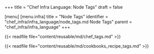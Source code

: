 +++
title = "Chef Infra Language: Node Tags"
draft = false

[menu]
  [menu.infra]
    title = "Node Tags"
    identifier = "chef_infra/infra_language/node_tags.md Node Tags"
    parent = "chef_infra/infra_language"
+++

{{< readfile file="content/reusable/md/chef_tags.md" >}}

{{< readfile file="content/reusable/md/cookbooks_recipe_tags.md" >}}
